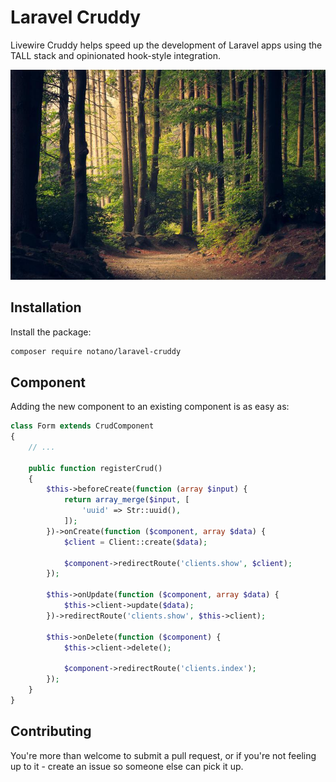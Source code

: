 # Laravel Cruddy

Livewire Cruddy helps speed up the development of Laravel apps using the TALL stack and opinionated hook-style integration.

![Laravel Livewire Cruddy](/screenshot.jpg?raw=true "Laravel Cruddy")

## Installation

Install the package:

```bash
composer require notano/laravel-cruddy
```

## Component

Adding the new component to an existing component is as easy as:

```php
class Form extends CrudComponent
{
    // ...

    public function registerCrud()
    {
        $this->beforeCreate(function (array $input) {
            return array_merge($input, [
                'uuid' => Str::uuid(),
            ]);
        })->onCreate(function ($component, array $data) {
            $client = Client::create($data);

            $component->redirectRoute('clients.show', $client);
        });

        $this->onUpdate(function ($component, array $data) {
            $this->client->update($data);
        })->redirectRoute('clients.show', $this->client);

        $this->onDelete(function ($component) {
            $this->client->delete();

            $component->redirectRoute('clients.index');
        });
    }
}
```

## Contributing

You're more than welcome to submit a pull request, or if you're not feeling up to it - create an issue so someone else can pick it up.
